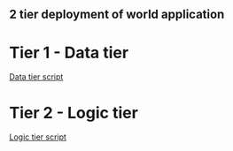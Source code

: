 ## 2 tier deployment of world application

# Tier 1 - Data tier
[Data tier script](data-tier-script/README.md)

# Tier 2 - Logic tier
[Logic tier script](logic-tier-script/README.md)